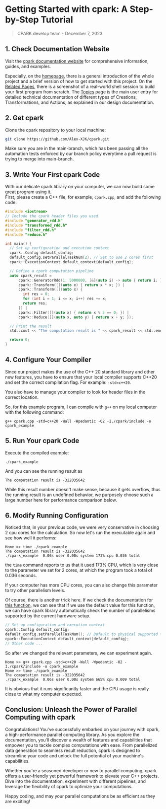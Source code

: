 # Getting Started with cpark: A Step-by-Step Tutorial

> CPARK develop team - December 7, 2023

## 1. Check Documentation Website

Visit the [cpark documentation website](https://www.alexxu.tech/cpark/) for comprehensive information, guides, and examples.  

Especially, on the [homepage](https://www.alexxu.tech/cpark/index.html), there is a general introduction of the whole project and a brief version of how to get started with this project.
On the [Related Pages](https://www.alexxu.tech/cpark/md_use__cases.html), there is a screenshot of a real-world shell session to build your first program from scratch.
The [Topics](https://www.alexxu.tech/cpark/topics.html) page is the main user entry for detailed technical documentation of different types of Creations, Transformations, and Actions, as explained in our design documentation.

## 2. Get cpark

Clone the cpark repository to your local machine:

```bash
git clone https://github.com/Alex-XJK/cpark.git
```

Make sure you are in the main-branch, which has been passing all the automation tests enforced by our branch policy everytime a pull request is trying to merge into main-branch. 

## 3. Write Your First cpark Code

With our delicate cpark library on your computer, we can now build some great program using it.  
First, please create a C++ file, for example, `cpark.cpp`, and add the following code:

```c
#include <iostream>
// Include the cpark header files you used
#include "generator_rdd.h"
#include "transformed_rdd.h"
#include "filter_rdd.h"
#include "reduce.h"

int main() {
  // Set up configuration and execution context
  cpark::Config default_config;
  default_config.setParallelTaskNum(2); // Set to use 2 cores first
  cpark::ExecutionContext default_context{default_config};

  // Define a cpark computation pipeline
  auto cpark_result =
      cpark::GeneratorRdd(1, 5000000, [&](auto i) -> auto { return i; }, &default_context) |
      cpark::Transform([](auto x) { return x * x; }) |
      cpark::Transform([](auto x) {
        int res = 0;
        for (int i = 1; i <= x; i++) res += x;
        return res;
      }) |
      cpark::Filter([](auto x) { return x % 5 == 0; }) |
      cpark::Reduce([](auto x, auto y) { return x + y; });

  // Print the result
  std::cout << "The computation result is " << cpark_result << std::endl;

  return 0;
}
```

## 4. Configure Your Compiler

Since our project makes the use of the C++ 20 standard library <ranges> and other new features, you have to ensure that your local compiler supports C++20 and set the correct compilation flag. For example: `-std=c++20`.  

You also have to manage your compiler to look for header files in the correct location.  

So, for this example program, I can compile with `g++` on my local computer with the following command:

```shell
g++ cpark.cpp -std=c++20 -Wall -Wpedantic -O2 -I./cpark/include -o cpark_example
```

## 5. Run Your cpark Code

Execute the compiled example:

```shell
./cpark_example
```

And you can see the running result as

```text
The computation result is -322035642
```

While this result number doesn't make sense, because it gets overflow, thus the running result is an undefined behavior,
we purposely choose such a large number here for performance comparison below.

## 6. Modify Running Configuration

Noticed that, in your previous code, we were very conservative in choosing 2 cpu cores for the calculation.
So now let's run the executable again and see how well it performs: 
```text
Home >> time ./cpark_example
The computation result is -322035642
./cpark_example  0.06s user 0.00s system 173% cpu 0.036 total
```
the `time` command reports to us that it used 173% CPU, which is very close to the parameter we set for 2 cores, at which the program took a total of 0.036 seconds.  

If your computer has more CPU cores, you can also change this parameter to try other parallelism levels.  

Of course, there is another trick here. If we check the documentation for [this function](https://www.alexxu.tech/cpark/classcpark_1_1_config.html#a0463ce1e02a8cea29e685544b8813e7f), 
we can see that if we use the default value for this function, we can have cpark library automatically check the number of parallelisms supported by the current hardware setup. 
```c
// Set up configuration and execution context
cpark::Config default_config;
default_config.setParallelTaskNum(); // Default to physical supported thread number.
cpark::ExecutionContext default_context{default_config};
// Other code ...
```
So after we changed the relevant parameters, we can experiment again. 
```text
Home >> g++ cpark.cpp -std=c++20 -Wall -Wpedantic -O2 -I./cpark/include -o cpark_example
Home >> time ./cpark_example
The computation result is -322035642
./cpark_example  0.06s user 0.00s system 665% cpu 0.009 total
```
It is obvious that it runs significantly faster and the CPU usage is really close to what my computer expected.

## Conclusion: Unleash the Power of Parallel Computing with cpark

Congratulations! You've successfully embarked on your journey with cpark, a high-performance parallel computing library. As you explore the documentation, you'll discover a wealth of features and capabilities that empower you to tackle complex computations with ease. From parallelized data generation to seamless result reduction, cpark is designed to streamline your code and unlock the full potential of your machine's capabilities.

Whether you're a seasoned developer or new to parallel computing, cpark offers a user-friendly yet powerful framework to elevate your C++ projects. Dive into the documentation, experiment with different pipelines, and leverage the flexibility of cpark to optimize your computations.

Happy coding, and may your parallel computations be as efficient as they are exciting!

